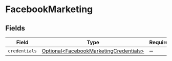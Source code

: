 # FacebookMarketing


## Fields

| Field                                                                                          | Type                                                                                           | Required                                                                                       | Description                                                                                    |
| ---------------------------------------------------------------------------------------------- | ---------------------------------------------------------------------------------------------- | ---------------------------------------------------------------------------------------------- | ---------------------------------------------------------------------------------------------- |
| `credentials`                                                                                  | [Optional\<FacebookMarketingCredentials>](../../models/shared/FacebookMarketingCredentials.md) | :heavy_minus_sign:                                                                             | N/A                                                                                            |